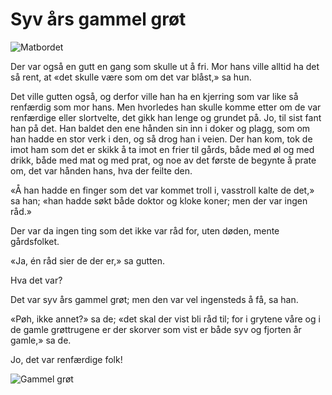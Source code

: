# Syv års gammel grøt

![Matbordet](./sagg1.png)

Der var også en gutt en gang som skulle ut å fri. Mor hans ville alltid ha det så rent, at «det skulle være som om det var blåst,» sa hun.

Det ville gutten også, og derfor ville han ha en kjerring som var like så renfærdig som mor hans. Men hvorledes han skulle komme etter om de var renfærdige eller slortvelte, det gikk han lenge og grundet på. Jo, til sist fant han på det. Han baldet den ene hånden sin inn i doker og plagg, som om han hadde en stor verk i den, og så drog han i veien. Der han kom, tok de imot ham som det er skikk å ta imot en frier til gårds, både med øl og med drikk, både med mat og med prat, og noe av det første de begynte å prate om, det var hånden hans, hva der feilte den.

«Å han hadde en finger som det var kommet troll i, vasstroll kalte de det,» sa han; «han hadde søkt både doktor og kloke koner; men der var ingen råd.»

Der var da ingen ting som det ikke var råd for, uten døden, mente gårdsfolket.

«Ja, én råd sier de der er,» sa gutten.

Hva det var?

Det var syv års gammel grøt; men den var vel ingensteds å få, sa han.

«Pøh, ikke annet?» sa de; «det skal der vist bli råd til; for i grytene våre og i de gamle grøttrugene er der skorver som vist er både syv og fjorten år gamle,» sa de.

Jo, det var renfærdige folk!

![Gammel grøt](./sagg2.png)

